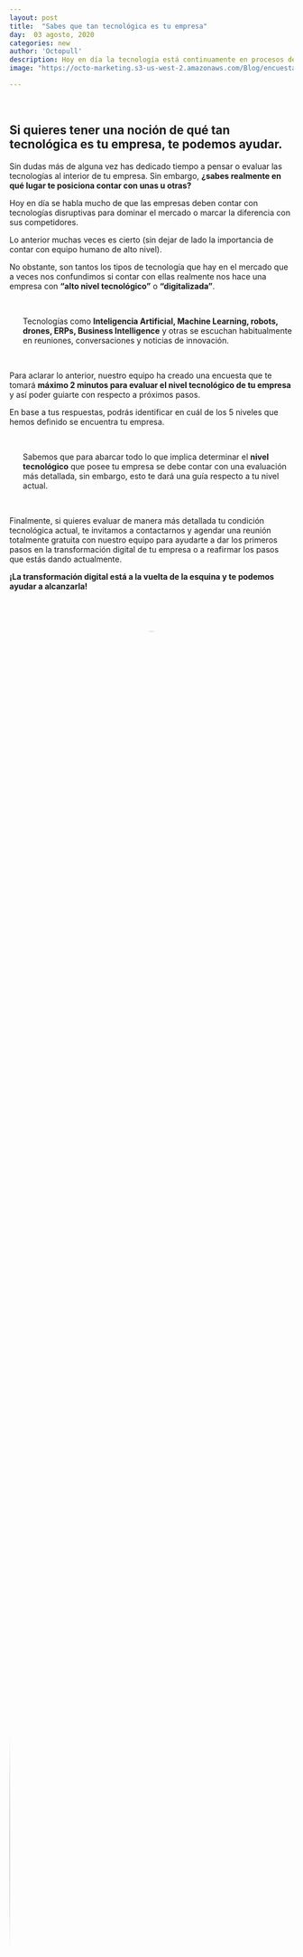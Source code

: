 ```yaml
---
layout: post
title:  "Sabes que tan tecnológica es tu empresa"
day:  03 agosto, 2020
categories: new
author: 'Octopull'
description: Hoy en día la tecnología está continuamente en procesos de cambios por lo que las empresas hacen el mayor esfuerzo por estar al día con las nuevas tecnologías, adaptando las herramientas y plataformas necesarias...
image: "https://octo-marketing.s3-us-west-2.amazonaws.com/Blog/encuesta-digitalizacion.png"

---
```


<div class="row post-text">
    <div class="col-md-2"></div>
    <div class="col-md-7">
    <br>

<h2>Si quieres tener una noción de qué tan tecnológica es tu empresa, te podemos ayudar.</h2>

<p>Sin dudas más de alguna vez has dedicado tiempo a pensar o evaluar las tecnologías al interior de tu empresa. Sin embargo, <b>¿sabes realmente en qué lugar te posiciona contar con unas u otras?</b><p>

<p>Hoy en día se habla mucho de que las empresas deben contar con tecnologías disruptivas para dominar el mercado o marcar la diferencia con sus competidores.</p>

<p>Lo anterior muchas veces es cierto (sin dejar de lado la importancia de contar con equipo humano de alto nivel).</p>

<p>No obstante, son tantos los tipos de tecnología que hay en el mercado que a veces nos confundimos si contar con ellas realmente nos hace una empresa con <b>“alto nivel tecnológico”</b> o <b>“digitalizada”</b>.</p>
<br>
<ul>
    <p class="cita">Tecnologías como <b>Inteligencia Artificial, Machine Learning, robots, drones, ERPs, Business Intelligence</b> y otras se escuchan habitualmente en reuniones, conversaciones y noticias de innovación.</p>
</ul><br>

<p>Para aclarar lo anterior, nuestro equipo ha creado una encuesta que te tomará <b>máximo 2 minutos para evaluar el nivel tecnológico de tu empresa</b> y así poder guiarte con respecto a próximos pasos.</p>

<p>En base a tus respuestas, podrás identificar en cuál de los 5 niveles que hemos definido se encuentra tu empresa.</p>
<br>
<ul>
    <p class="cita">Sabemos que para abarcar todo lo que implica determinar el <b>nivel tecnológico</b> que posee tu empresa se debe contar con una evaluación más detallada, sin embargo, esto te dará una guía respecto a tu nivel actual.</p>
</ul><br>

<p>Finalmente, si quieres evaluar de manera más detallada tu condición tecnológica actual, te invitamos a contactarnos y agendar una reunión totalmente gratuita con nuestro equipo para ayudarte a dar los primeros pasos en la transformación digital de tu empresa o a reafirmar los pasos que estás dando actualmente.</p>

<p><b>¡La transformación digital está a la vuelta de la esquina y te podemos ayudar a alcanzarla!</b></p>


<div id="ss_survey_widget"></div><script>(function(){var e="ss-widget",t="script",a=document,r=window;var s,n,c;r.SS_WIDGET_TOKEN="tt-b7a240";r.SS_ACCOUNT="octo.surveysparrow.com";r.SS_SURVEY_NAME="DIGITALIZACION";if(!a.getElementById(e)){var S=function(){S.update(arguments)};S.args=[];S.update=function(e){S.args.push(e)};r.SparrowLauncher=S;s=a.getElementsByTagName(t);c=s[s.length-1];n=a.createElement(t);n.type="text/javascript";n.async=!0;n.id=e;n.src=["https://","octo.surveysparrow.com/widget/",r.SS_WIDGET_TOKEN].join("");c.parentNode.insertBefore(n,c)}})();</script>

<br>
<div class="row" style="margin-bottom:80px;margin-top:40px;font-size:15px;">
<div class="col-md-2">
    <img style="border-radius:50%;" src="https://octo-marketing.s3-us-west-2.amazonaws.com/Blog/Team/Fabian.png" width="110%" height="auto">
</div>
<div class="col-md-4" style="margin-top: 30px;">
    <p><b style="font-size:20px">Fabián Serrano</b>
    <br>Sales Manager</p>
</div>
<div class="col-md-2">
    <img style="border-radius:50%;" src="https://octo-marketing.s3-us-west-2.amazonaws.com/Blog/Team/camila.jpg" width="110%" height="auto">
</div>
<div class="col-md-4" style="margin-top: 30px;">
    <p><b style="font-size:20px">Camila Fonseca</b>
    <br>Marketing Manager</p>
</div>
</div>



{% include footer.html %}
<div class="col-md-3">
</div>
